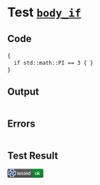 # Test [`body_if`](/doc/tests/statement_usage.md#L616)

## Code

```µcad
{
  if std::math::PI == 3 { }
}

```

## Output

```,plain
```

## Errors

```,plain
```

## Test Result

![OK](/doc/tests/.test/body_if.png)
